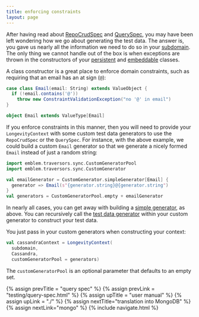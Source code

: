 ```yaml
---
title: enforcing constraints
layout: page
---
```


After having read about [RepoCrudSpec](testing/repo-crud-spec.html)
and [QuerySpec](testing/query-spec.html), you may have been left
wondering how we go about generating the test data. The answer is, you
gave us nearly all the information we need to do so in your
[subdomain](subdomain.html). The only thing we cannot handle out of
the box is when exceptions are thrown in the constructors of your
[persistent](persistent) and [embeddable](embeddable) classes.

A class constructor is a great place to enforce domain constraints,
such as requiring that an email has an at sign (`@`):

```scala
case class Email(email: String) extends ValueObject {
  if (!email.contains('@'))
    throw new ConstraintValidationException("no '@' in email")
}

object Email extends ValueType[Email]
```

If you enforce constraints in this manner, then you will need to
provide your `LongevityContext` with some custom test data generators
to use the `RepoCrudSpec` or the `QuerySpec`. For instance, with the
above example, we could build a custom `Email` generator so that we
generate a nicely formed `Email` instead of just a random string:

```scala
import emblem.traversors.sync.CustomGeneratorPool
import emblem.traversors.sync.CustomGenerator

val emailGenerator = CustomGenerator.simpleGenerator[Email] {
  generator => Email(s"{generator.string}@{generator.string")
}
val generators = CustomGeneratorPool.empty + emailGenerator
```

In nearly all cases, you can get away with building a [simple
generator](http://longevityframework.github.io/longevity/scaladocs/emblem-latest/index.html#emblem.emblematic.traversors.sync.CustomGenerator$@simpleGenerator[A](underlying:emblem.emblematic.traversors.sync.Generator=>A)(implicitevidence$2:emblem.imports.TypeKey[A]):emblem.emblematictraversors.sync.CustomGenerator[A]),
as above. You can recursively call the
[test data generator](http://longevityframework.github.io/longevity/scaladocs/emblem-latest/index.html#emblem.emblematic.traversors.sync.TestDataGenerator)
within your custom generator to construct your test data.

You just pass in your custom generators when constructing your
context:

```scala
val cassandraContext = LongevityContext(
  subdomain,
  Cassandra,
  customGeneratorPool = generators)
```

The `customGeneratorPool` is an optional parameter that defaults to an
empty set.

{% assign prevTitle = "query spec" %}
{% assign prevLink = "testing/query-spec.html" %}
{% assign upTitle = "user manual" %}
{% assign upLink = "./" %}
{% assign nextTitle="translation into MongoDB" %}
{% assign nextLink="mongo" %}
{% include navigate.html %}

